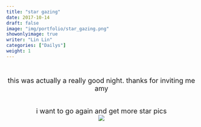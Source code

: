```yaml
---
title: "star gazing"
date: 2017-10-14
draft: false
image: "img/portfolio/star_gazing.png"
showonlyimage: true
writer: "Lin Lin"
categories: ["Dailys"]
weight: 1
---
```


<br/>

<!--more-->

<font size="4"><center>this was actually a really good night. thanks for inviting me amy</center>
<br>
<center>i want to go again and get more star pics</center>
</center></font>

<center><img src="/img/portfolio/stars.jpg"></center>